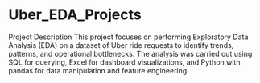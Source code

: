 # Uber_EDA_Projects
Project Description This project focuses on performing Exploratory Data Analysis (EDA) on a dataset of Uber ride requests to identify trends, patterns, and operational bottlenecks. The analysis was carried out using SQL for querying, Excel for dashboard visualizations, and Python with pandas for data manipulation and feature engineering.
